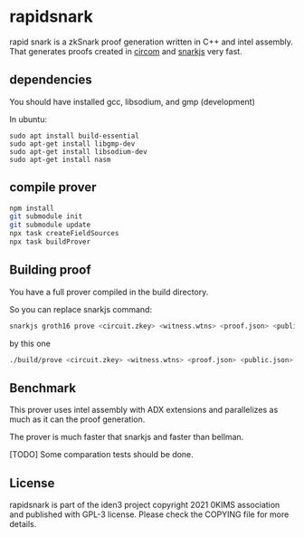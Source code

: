 # rapidsnark

rapid snark is a zkSnark proof generation written in C++ and intel assembly. That generates proofs created in [circom](https://github.com/iden3/snarkjs) and [snarkjs](https://github.com/iden3/circom) very fast.

## dependencies

You should have installed gcc, libsodium, and gmp (development)

In ubuntu:

````
sudo apt install build-essential
sudo apt-get install libgmp-dev
sudo apt-get install libsodium-dev
sudo apt-get install nasm
````

## compile prover

````sh
npm install
git submodule init
git submodule update
npx task createFieldSources
npx task buildProver
````

## Building proof

You have a full prover compiled in the build directory.

So you can replace snarkjs command:

````sh
snarkjs groth16 prove <circuit.zkey> <witness.wtns> <proof.json> <public.json>
````

by this one
````sh
./build/prove <circuit.zkey> <witness.wtns> <proof.json> <public.json>
````

## Benchmark

This prover uses intel assembly with ADX extensions and parallelizes as much as it can the proof generation. 

The prover is much faster that snarkjs and faster than bellman.

[TODO] Some comparation tests should be done.


## License

rapidsnark is part of the iden3 project copyright 2021 0KIMS association and published with GPL-3 license. Please check the COPYING file for more details.
